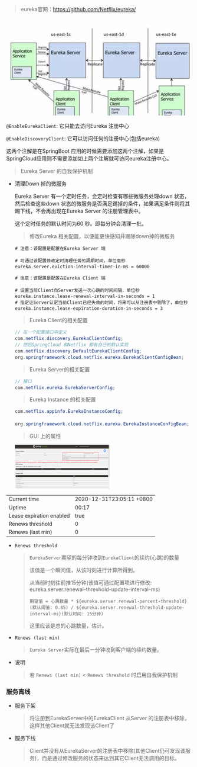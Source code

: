 

> eureka官网：https://github.com/Netflix/eureka/



![img](eureka.jpg)



`@EnableEurekaClient`: 它只能去访问Eureka 注册中心

`@EnableDiscoveryClient`: 它可以访问任何的注册中心(包括eureka)

这两个注解是在SpringBoot 应用的时候需要添加这两个注解，如果是SpringCloud应用则不需要添加如上两个注解就可访问eureka注册中心。



> Eureka Server 的自我保护机制

- 清理Down 掉的微服务

  Eureka Server 有一个定时任务，会定时检查有哪些微服务处理down 状态，然后检查这些down 状态的微服务是否满足踢掉的条件，如果满足条件则将其踢下线，不会再出现在Eureka Server 的注册管理表中。

  这个定时任务的默认时间为60 秒。即每分钟会清理一批。

  

  > 修改Eureka 相关配置，以便能更快感知并踢除down掉的微服务

  ```properties
  # 注意：该配置是配置在Eureka Server 端
  
  # 可通过该配置修改定时清理任务的周期时间，单位毫秒
  eureka.server.eviction-interval-timer-in-ms = 60000
  
  ```

  ```properties
  # 注意：该配置是配置在Eureka Client 端
  
  # 设置当前Client向Server发送一次心跳的时间间隔，单位秒
  eureka.instance.lease-renewal-interval-in-seconds = 1
  # 指定让Server认定当前Client已经失效的时间，将来可以从注册表中剔除了，单位秒
  eureka.instance.lease-expiration-duration-in-seconds = 3
  ```

  > Eureka Client的相关配置

  ```java
  // 在一个配置接口中定义
  com.netflix.discovery.EurekaClientConfig;
  // 然后SpringCloud 和Netflix 都有自己的默认实现
  com.netflix.discovery.DefaultEurekaClientConfig;
  org.springframework.cloud.netflix.eureka.EurekaClientConfigBean;
  ```

  > Eureka Server的相关配置

  ```java
  // 接口
  com.netflix.eureka.EurekaServerConfig;
  ```

  > Eureka Instance 的相关配置

  ```java
  com.netflix.appinfo.EurekaInstanceConfig;
  
  org.springframework.cloud.netflix.eureka.EurekaInstanceConfigBean;
  ```

  > GUI 上的属性

  <img src="自我保护机制01.png" alt="自我保护机制01" style="zoom: 25%;" />

|                          |                           |
| ------------------------ | ------------------------- |
| Current time             | 2020-12-31T23:05:11 +0800 |
| Uptime                   | 00:17                     |
| Lease expiration enabled | true                      |
| Renews threshold         | 0                         |
| Renews (last min)        | 0                         |

- `Renews threshold` 

  > `EurekaServer`期望的每分钟收到`EurekaClient`的续约(心跳)的数量
  >
  > 该值是一个瞬间值，从该时刻进行计算所得到。
  >
  > 从当前时刻往前推15分钟(该值可通过配置项进行修改: eureka.server.renewal-threshold-update-interval-ms)
  >
  > `期望值 = 心跳数量 * ${eureka.server.renewal-percent-threshold}(默认阈值: 0.85) / ${eureka.server.renewal-threshold-update-interval-ms}(默认时间: 15分钟)`
  >
  > 这里应该是总的心跳数量，估计。

- `Renews (last min)`

  > `Eureka Server`实际在最后一分钟收到客户端的续约数量。

- 说明

  > 若 `Renews (last min)` < `Renews threshold` 时启用自我保护机制

### 服务离线

- 服务下架

  > 将注册到EurekaServer中的EurekaClient 从Server 的注册表中移除，这样其他Client就无法发现该Client了

- 服务下线

  > Client并没有从EurekaServer的注册表中移除(其他Client仍可发现该服务)，而是通过修改服务的状态来达到其它Client无法调用的目标。